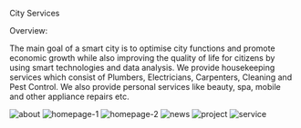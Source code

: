City Services

Overview:

The main goal of a smart city is to optimise city functions and promote economic growth while also improving the quality of life for citizens by using smart technologies and data analysis.
We provide housekeeping services which consist of Plumbers, Electricians, Carpenters, Cleaning and Pest Control. We also provide personal services like beauty, spa, mobile and other appliance repairs etc.


![about](https://github.com/user-attachments/assets/fb296e27-3d65-48ec-861b-fed463c5de9e)
![homepage-1](https://github.com/user-attachments/assets/e93d48bb-c0a8-4198-94e8-71a74d57376c)
![homepage-2](https://github.com/user-attachments/assets/f24144a1-13fe-4f7b-9694-a22f84b639c5)
![news](https://github.com/user-attachments/assets/763565b1-df8f-4abd-ba30-428cc512bdeb)
![project](https://github.com/user-attachments/assets/e8d54a0f-5b71-4a17-8592-d596e503b9a6)
![service](https://github.com/user-attachments/assets/95fecf25-87b8-4fe2-b5f6-a4abfaa16674)

